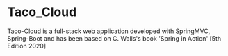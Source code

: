 # Taco_Cloud
Taco-Cloud is a full-stack web application developed with SpringMVC, Spring-Boot and has been based on C. Walls's book 'Spring in Action' [5th Edition 2020]




